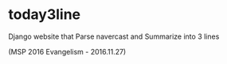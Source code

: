 # today3line
Django website that Parse navercast and Summarize into 3 lines

(MSP 2016 Evangelism - 2016.11.27)
